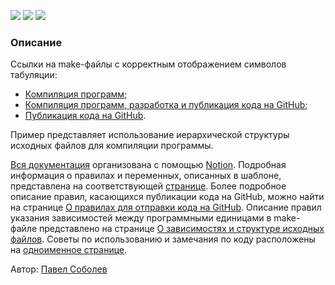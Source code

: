 [![](https://img.shields.io/badge/release-v1.2.3-informational.svg)](https://github.com/Paveloom/B1/releases/tag/rv1.2.3) [![](https://img.shields.io/badge/docs-v1.0.1-informational.svg)](https://www.notion.so/paveloom/v1-0-1-7c87dfe52fab4b39829a51803397ff44) ![](https://img.shields.io/badge/platform-linux-lightgrey.svg)

### Описание

Ссылки на make-файлы с корректным отображением символов табуляции:<br>
+ [Компиляция программ](https://github.com/Paveloom/B1/blob/master/Make-%D1%84%D0%B0%D0%B9%D0%BB%D1%8B/%D0%9A%D0%BE%D0%BC%D0%BF%D0%B8%D0%BB%D1%8F%D1%86%D0%B8%D1%8F%20%D0%BF%D1%80%D0%BE%D0%B3%D1%80%D0%B0%D0%BC%D0%BC?ts=5);
+ [Компиляция программ, разработка и публикация кода на GitHub](https://github.com/Paveloom/B1/blob/master/Make-%D1%84%D0%B0%D0%B9%D0%BB%D1%8B/%D0%9A%D0%BE%D0%BC%D0%BF%D0%B8%D0%BB%D1%8F%D1%86%D0%B8%D1%8F%20%D0%BF%D1%80%D0%BE%D0%B3%D1%80%D0%B0%D0%BC%D0%BC%2C%20%D1%80%D0%B0%D0%B7%D1%80%D0%B0%D0%B1%D0%BE%D1%82%D0%BA%D0%B0%20%D0%B8%20%D0%BF%D1%83%D0%B1%D0%BB%D0%B8%D0%BA%D0%B0%D1%86%D0%B8%D1%8F%20%D0%BA%D0%BE%D0%B4%D0%B0%20%D0%BD%D0%B0%20GitHub?ts=5);
+ [Публикация кода на GitHub](https://github.com/Paveloom/B1/blob/master/Make-%D1%84%D0%B0%D0%B9%D0%BB%D1%8B/%D0%9F%D1%83%D0%B1%D0%BB%D0%B8%D0%BA%D0%B0%D1%86%D0%B8%D1%8F%20%D0%BA%D0%BE%D0%B4%D0%B0%20%D0%BD%D0%B0%20GitHub?ts=5).

Пример представляет использование иерархической структуры исходных файлов для компиляции программы.<br>

[Вся документация](https://www.notion.so/B1-fefcaf42ddf541d4b11cfcab63c2f018) организована с помощью [Notion](https://www.notion.so). Подробная информация о правилах и переменных, описанных в шаблоне, представлена на соответствующей [странице](https://www.notion.so/paveloom/745ec12fa51a4d5fbdbd46ba85604326). Более подробное описание правил, касающихся публикации кода на GitHub, можно найти на странице [О правилах для отправки кода на GitHub](https://www.notion.so/paveloom/GitHub-4e0a735c651d43499b8dfffb05704eae). Описание правил указания зависимостей между программными единицами в make-файле представлено на странице [О зависимостях и структуре исходных файлов](https://www.notion.so/paveloom/25c73763eea64d40aa21d64efcedf028). Советы по использованию и замечания по коду расположены на [одноименное странице](https://www.notion.so/paveloom/0737880edb2b472f9b04de31d2fcfaf2).

Автор: [Павел Соболев](http://paveloom.tk)
